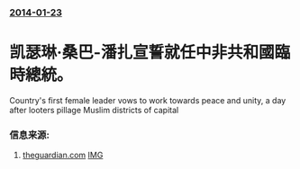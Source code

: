 ### [2014-01-23](/news/2014/01/23/index.md)

##### 
# 凯瑟琳·桑巴-潘扎宣誓就任中非共和國臨時總統。 

Country's first female leader vows to work towards peace and unity, a day after looters pillage Muslim districts of capital


### 信息来源:

1. [theguardian.com](http://www.theguardian.com/world/2014/jan/23/catherine-samba-panza-sworn-in-central-african-republic) [IMG](https://i.guim.co.uk/img/static/sys-images/Guardian/Pix/pictures/2014/1/23/1390496246058/Catherine-Samba-Panza-011.jpg?width=1200&height=630&quality=85&auto=format&fit=crop&overlay-align=bottom%2Cleft&overlay-width=100p&overlay-base64=L2ltZy9zdGF0aWMvb3ZlcmxheXMvdGctYWdlLTIwMTQucG5n&enable=upscale&s=d83cd8dff13d0c268070f36e367da270)
